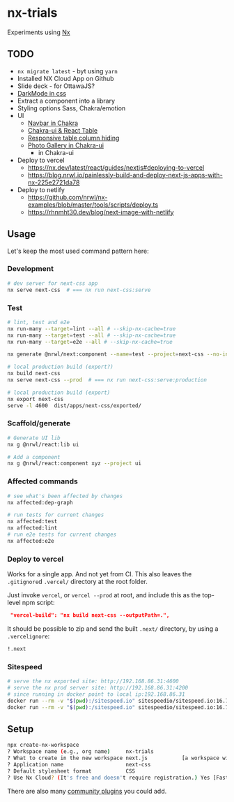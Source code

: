 # nx-trials

Experiments using [Nx](https://nx.dev)

## TODO

- `nx migrate latest` - byt using `yarn`
- Installed NX Cloud App on Github
- Slide deck - for OttawaJS?
- [DarkMode in css](https://dev.to/ruppysuppy/dark-mode-using-css-variables-1m3)
- Extract a component into a library
- Styling options Sass, Chakra/emotion
- UI
  - [Navbar in Chakra](https://raptis.wtf/blog/create-a-navbar-with-chakra-ui-react/)
  - [Chakra-ui & React Table](https://chakra-ui.com/guides/integrations/with-react-table)
  - [Responsive table column hiding](https://phppot.com/css/automatic-column-hiding-using-css-in-responsive-table/)
  - [Photo Gallery in Chakra-ui](https://blog.logrocket.com/building-photo-gallery-app-from-scratch-chakra-ui/)
    - in Chakra-ui
- Deploy to vercel
  - <https://nx.dev/latest/react/guides/nextjs#deploying-to-vercel>
  - <https://blog.nrwl.io/painlessly-build-and-deploy-next-js-apps-with-nx-225e2721da78>
- Deploy to netlify
  - <https://github.com/nrwl/nx-examples/blob/master/tools/scripts/deploy.ts>
  - <https://rhnmht30.dev/blog/next-image-with-netlify>

## Usage

Let's keep the most used command pattern here:

### Development

```bash
# dev server for next-css app
nx serve next-css  # === nx run next-css:serve
```

### Test

```bash
# lint, test and e2e
nx run-many --target=lint --all # --skip-nx-cache=true
nx run-many --target=test --all # --skip-nx-cache=true
nx run-many --target=e2e --all # --skip-nx-cache=true

nx generate @nrwl/next:component --name=test --project=next-css --no-interactive

# local production build (export?)
nx build next-css
nx serve next-css --prod  # === nx run next-css:serve:production

# local production build (export)
nx export next-css
serve -l 4600  dist/apps/next-css/exported/
```

### Scaffold/generate

```bash
# Generate UI lib
nx g @nrwl/react:lib ui

# Add a component
nx g @nrwl/react:component xyz --project ui
```

### Affected commands

```bash
# see what's been affected by changes
nx affected:dep-graph

# run tests for current changes
nx affected:test
nx affected:lint
# run e2e tests for current changes
nx affected:e2e
```

### Deploy to vercel

Works for a single app. And not yet from CI.
This also leaves the `.gitignore`d `.vercel/` directory at the root folder.

Just invoke `vercel`, or `vercel --prod` at root, and include this as the top-level npm script:

```json
 "vercel-build": "nx build next-css --outputPath=.",
```

It should be possible to zip and send the built `.next/` directory,
by using a `.vercelignore`:

```txt
!.next
```

### Sitespeed

```bash
# serve the nx exported site: http://192.168.86.31:4600
# serve the nx prod server site: http://192.168.86.31:4200
# since running in docker point to local ip:192.168.86.31
docker run --rm -v "$(pwd):/sitespeed.io" sitespeedio/sitespeed.io:16.7.1 http://192.168.86.31:4600 --mobile
docker run --rm -v "$(pwd):/sitespeed.io" sitespeedio/sitespeed.io:16.7.1 --mobile http://192.168.86.31:4200 http://192.168.86.31:4200/image-demo
```

## Setup

```bash
npx create-nx-workspace
? Workspace name (e.g., org name)     nx-trials
? What to create in the new workspace next.js           [a workspace with a single Next.js application]
? Application name                    next-css
? Default stylesheet format           CSS
? Use Nx Cloud? (It's free and doesn't require registration.) Yes [Faster builds, run details, Github integration. Learn more at https://nx.app]
```

There are also many [community plugins](https://nx.dev/nx-community) you could add.
